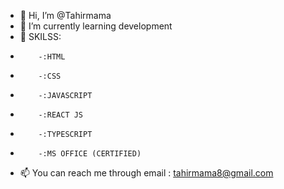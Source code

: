 - 👋 Hi, I’m @Tahirmama
- 🌱 I’m currently learning development
- 💞️ SKILSS:
-         -:HTML
-         -:CSS
-         -:JAVASCRIPT
-         -:REACT JS
-         -:TYPESCRIPT
-         -:MS OFFICE (CERTIFIED)
- 📫 You can reach me through email : tahirmama8@gmail.com

<!---
Tahirmama/Tahirmama is a ✨ special ✨ repository because its `README.md` (this file) appears on your GitHub profile.
You can click the Preview link to take a look at your changes.
--->
